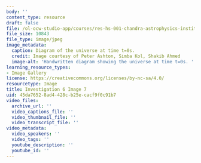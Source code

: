 ```yaml
---
body: ''
content_type: resource
draft: false
file: /ol-ocw-studio-app/courses/res-hs-001-chandra-astrophysics-institute/mithfh_chandra_inv6_uni_t0.jpg
file_size: 10843
file_type: image/jpeg
image_metadata:
  caption: Diagram of the universe at time t=0s.
  credit: Image courtesy of Peter Ashton, Simba Kol, Shakib Ahmed
  image-alt: 'Handwritten diagram showing the universe at time t=0s. '
learning_resource_types:
- Image Gallery
license: https://creativecommons.org/licenses/by-nc-sa/4.0/
resourcetype: Image
title: Investigation 6 Image 7
uid: 45da7652-8ad4-428c-b25e-cacf9f0c91b7
video_files:
  archive_url: ''
  video_captions_file: ''
  video_thumbnail_file: ''
  video_transcript_file: ''
video_metadata:
  video_speakers: ''
  video_tags: ''
  youtube_description: ''
  youtube_id: ''
---
```

